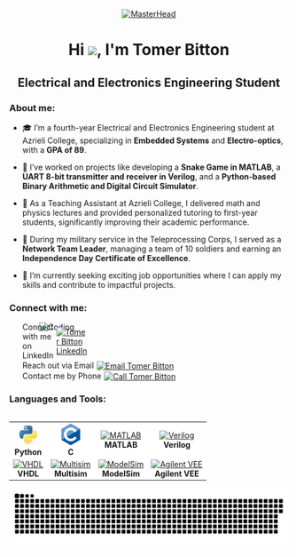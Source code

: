 <div align="center">
  <a href="https://rishavchanda.io">
    <img src="https://user-images.githubusercontent.com/78701779/118412678-f2486300-b6b8-11eb-9178-cd75230ad8a5.gif" alt="MasterHead" style="width: 850px; height: 250px; object-fit: cover;"/>
  </a>
</div>



<h1 align="center">Hi <img src="https://raw.githubusercontent.com/MartinHeinz/MartinHeinz/master/wave.gif" width = "30px">, I'm Tomer Bitton</h1>
<h2 align="center">Electrical and Electronics Engineering Student</h2>





<h3 align="left">About me:</h3>
<p align="left">

- 🎓 I’m a fourth-year Electrical and Electronics Engineering student at Azrieli College, specializing in **Embedded Systems** and **Electro-optics**, with a **GPA of 89**.  

- 🔧 I’ve worked on projects like developing a **Snake Game in MATLAB**, a **UART 8-bit transmitter and receiver in Verilog**, and a **Python-based Binary Arithmetic and Digital Circuit Simulator**.

- 📘 As a Teaching Assistant at Azrieli College, I delivered math and physics lectures and provided personalized tutoring to first-year students, significantly improving their academic performance.  

- 💪 During my military service in the Teleprocessing Corps, I served as a **Network Team Leader**, managing a team of 10 soldiers and earning an **Independence Day Certificate of Excellence**.

- 🤝 I’m currently seeking exciting job opportunities where I can apply my skills and contribute to impactful projects.

</p>




<h3 align="left">Connect with me:</h3>
<p align="left">
  <img align="right" alt="Coding" width="450" src="https://steemitimages.com/p/LcTxR6G5jkFaaydk7SJ3wxe57yVguASwUii5gAqDtc1ArmqxRm7kR9KP9ZLg5G9sstbmgdbdx331QofFhr8GwozLQZKpWWLrrWTfF1f1BEHPr48tiqi5qjMHXgdsHwfwhuRacFXifgag5AC2fo1Tj5H3s?format=match&mode=fit" />
  <ul>
    <li style="display: flex; align-items: center;">
      <span>Connect with me on LinkedIn</span>
      <a href="https://linkedin.com/in/tomer--bitton/" target="_blank" style="display: inline; margin-left: 5px;">
        <img src="https://raw.githubusercontent.com/rahuldkjain/github-profile-readme-generator/master/src/images/icons/Social/linked-in-alt.svg" alt="Tomer Bitton LinkedIn" height="20" width="30" style="vertical-align: middle;" />
      </a>
    </li>
    <li style="display: flex; align-items: center;">
      <span>Reach out via Email</span>
      <a href="mailto:tomerbitton23@gmail.com" target="_blank" style="display: inline; margin-left: 5px;">
        <img src="https://cdn.worldvectorlogo.com/logos/official-gmail-icon-2020-.svg" alt="Email Tomer Bitton" height="20" width="30" style="vertical-align: middle;" />
      </a>
    </li>
    <li style="display: flex; align-items: center;">
      <span>Contact me by Phone</span>
      <a href="https://wa.me/0503335079" target="_blank" style="display: inline; margin-left: 5px;">
        <img src="https://seeklogo.com/images/W/whatsapp-logo-0DBD89C8E2-seeklogo.com.png" alt="Call Tomer Bitton" height="20" width="30" style="vertical-align: middle;" />
      </a>
    </li>
  </ul>
</p>




<h3 align="left">Languages and Tools:</h3>
<table align="left" style="border-collapse: collapse;">
  <tr style="background-color: #ffffff;">
    <td align="center">
      <a href="https://en.wikipedia.org/wiki/Python_(programming_language)" target="_blank" rel="noreferrer">
        <img src="https://raw.githubusercontent.com/devicons/devicon/master/icons/python/python-original.svg" alt="Python" width="40" height="40"/>
      </a>
      <br><b>Python</b>
    </td>
    <td align="center">
      <a href="https://en.wikipedia.org/wiki/C_(programming_language)" target="_blank" rel="noreferrer">
        <img src="https://raw.githubusercontent.com/devicons/devicon/master/icons/c/c-original.svg" alt="C" width="40" height="40"/>
      </a>
      <br><b>C</b>
    </td>
    <td align="center">
      <a href="https://en.wikipedia.org/wiki/MATLAB" target="_blank" rel="noreferrer">
        <img src="https://upload.wikimedia.org/wikipedia/commons/2/21/Matlab_Logo.png" alt="MATLAB" width="40" height="40"/>
      </a>
      <br><b>MATLAB</b>
    </td>
    <td align="center">
      <a href="https://en.wikipedia.org/wiki/Verilog" target="_blank" rel="noreferrer">
        <img src="https://encrypted-tbn0.gstatic.com/images?q=tbn:ANd9GcQGX_q_KBpjfQilwOLyOVQ75i0L31qnUza9sg&s" alt="Verilog" width="40" height="40"/>
      </a>
      <br><b>Verilog</b>
    </td>
  </tr>
  <tr style="background-color: #ffffff;">
    <td align="center">
      <a href="https://en.wikipedia.org/wiki/VHDL" target="_blank" rel="noreferrer">
        <img src="https://i.imgur.com/hXd9I0L.png" alt="VHDL" width="40" height="40"/>
      </a>
      <br><b>VHDL</b>
    </td>
    <td align="center">
      <a href="https://en.wikipedia.org/wiki/NI_Multisim" target="_blank" rel="noreferrer">
        <img src="https://digilent.com/blog/wp-content/uploads/2015/01/184_multisim_app_icon_ill-600x594.png" alt="Multisim" width="40" height="40"/>
      </a>
      <br><b>Multisim</b>
    </td>
    <td align="center">
      <a href="https://en.wikipedia.org/wiki/ModelSim" target="_blank" rel="noreferrer">
        <img src="https://i.imgur.com/ZIe7W8r.png" alt="ModelSim" width="40" height="40"/>
      </a>
      <br><b>ModelSim</b>
    </td>
    <td align="center">
      <a href="https://en.wikipedia.org/wiki/Keysight_VEE" target="_blank" rel="noreferrer">
        <img src="https://i.imgur.com/Pq8nT4L.png" alt="Agilent VEE" width="40" height="40"/>
      </a>
      <br><b>Agilent VEE</b>
    </td>
  </tr>
</table>



<p align="center">
   <img src="https://github.com/eshan1925/eshan1925/blob/output/github-contribution-grid-snake.svg" alt="snake">
</p>




